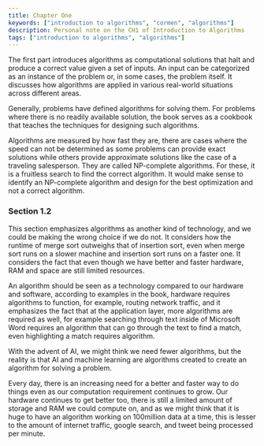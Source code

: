 ```yaml
---
title: Chapter One
keywords: ["introduction to algorithms", "cormen", "algorithms"]
description: Personal note on the CH1 of Introduction to Algorithms
tags: ["introduction to algorithms", "algorithms"]
---
```


The first part introduces algorithms as computational solutions that halt and produce a correct value given a set of inputs. An input can be categorized as an instance of the problem or, in some cases, the problem itself. It discusses how algorithms are applied in various real-world situations across different areas.

Generally, problems have defined algorithms for solving them. For problems where there is no readily available solution, the book serves as a cookbook that teaches the techniques for designing such algorithms.

Algorithms are measured by how fast they are, there are cases where the speed can not be determined as some problems can provide exact solutions while others provide approximate solutions like the case of a traveling salesperson.  They are called NP-complete algorithms. For these, it is a fruitless search to find the correct algorithm. It would make sense to identify an NP-complete algorithm and design for the best optimization and not a correct algorithm.

### Section 1.2 

This section emphasizes algorithms as another kind of technology, and we could be making the wrong choice if we do not. It considers how the runtime of merge sort outweighs that of insertion sort, even when merge sort runs on a slower machine and insertion sort runs on a faster one. It considers the fact that even though we have better and faster hardware, RAM and space are still limited resources.

An algorithm should be seen as a technology compared to our hardware and software, according to examples in the book, hardware requires algorithms to function, for example, routing network traffic, and it emphasizes the fact that at the application layer, more algorithms are required as well, for example searching through text inside of Microsoft Word requires an algorithm that can go through the text to find a match, even highlighting a match requires algorithm.

With the advent of AI, we might think we need fewer algorithms, but the reality is that AI and machine learning are algorithms created to create an algorithm for solving a problem.

Every day, there is an increasing need for a better and faster way to do things even as our computation requirement continues to grow. Our hardware continues to get better too, there is still a limited amount of storage and RAM we could compute on, and as we might think that it is huge to have an algorithm working on 100million data at a time, this is lesser to the amount of internet traffic, google search, and tweet being processed per minute.

